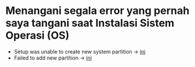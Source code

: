 # Menangani segala error yang pernah saya tangani saat Instalasi Sistem Operasi (OS)

- Setup was unable to create new system partition -> [ini](setup-was-unable-to-create-new-system-partition.md)
- Failed to add new partition -> [ini](failed-to-add-new-partition.md)
